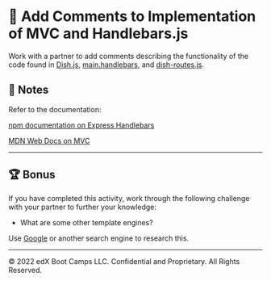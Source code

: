 # 📐 Add Comments to Implementation of MVC and Handlebars.js

Work with a partner to add comments describing the functionality of the code found in [Dish.js](./Unsolved/models/Dish.js), [main.handlebars](./Unsolved/views/layouts/main.handlebars), and [dish-routes.js](./Unsolved/controllers/dish-routes.js).

## 📝 Notes

Refer to the documentation: 

[npm documentation on Express Handlebars](https://www.npmjs.com/package/express-handlebars)

[MDN Web Docs on MVC](https://developer.mozilla.org/en-US/docs/Glossary/MVC)

---

## 🏆 Bonus

If you have completed this activity, work through the following challenge with your partner to further your knowledge:

* What are some other template engines? 

Use [Google](https://www.google.com) or another search engine to research this.

---
© 2022 edX Boot Camps LLC. Confidential and Proprietary. All Rights Reserved.
